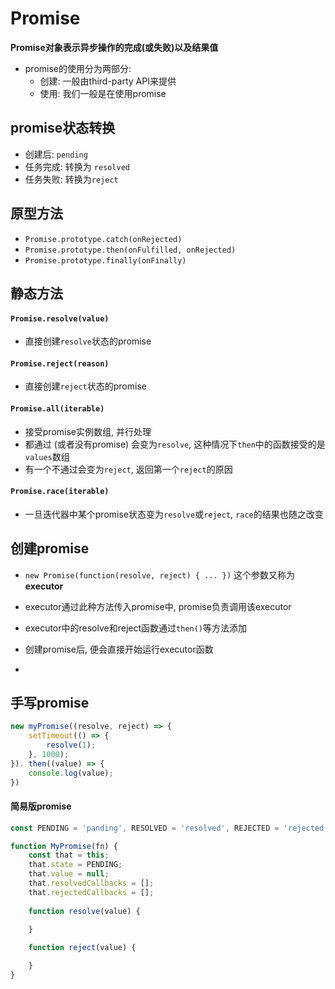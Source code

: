 # Promise

**Promise对象表示异步操作的完成(或失败)以及结果值**

- promise的使用分为两部分: 
  - 创建: 一般由third-party API来提供
  - 使用: 我们一般是在使用promise



## promise状态转换

- 创建后: `pending`
- 任务完成: 转换为 `resolved`
- 任务失败: 转换为`reject`



## 原型方法

- `Promise.prototype.catch(onRejected)`
- `Promise.prototype.then(onFulfilled, onRejected)`
- `Promise.prototype.finally(onFinally)`



## 静态方法

#### `Promise.resolve(value)`

- 直接创建`resolve`状态的promise



#### `Promise.reject(reason)`

- 直接创建`reject`状态的promise



#### `Promise.all(iterable)`

- 接受promise实例数组, 并行处理
- 都通过 (或者没有promise) 会变为`resolve`, 这种情况下`then`中的函数接受的是`values`数组
- 有一个不通过会变为`reject`, 返回第一个`reject`的原因



#### `Promise.race(iterable)`

- 一旦迭代器中某个promise状态变为`resolve`或`reject`, `race`的结果也随之改变



## 创建promise

- `new Promise(function(resolve, reject) { ... })` 这个参数又称为**executor**
- executor通过此种方法传入promise中, promise负责调用该executor
- executor中的resolve和reject函数通过`then()`等方法添加
- 创建promise后, 便会直接开始运行executor函数



- 



## 手写promise

```javascript
new myPromise((resolve, reject) => {
    setTimeout(() => {
        resolve(1);
    }, 1000);
}). then((value) => {
    console.log(value);
})
```





#### 简易版promise

```javascript
const PENDING = 'panding', RESOLVED = 'resolved', REJECTED = 'rejected';

function MyPromise(fn) {
    const that = this;
    that.state = PENDING;
    that.value = null;
    that.resolvedCallbacks = [];
    that.rejectedCallbacks = [];
    
    function resolve(value) {

    }
    
    function reject(value) {

    }
}
```

